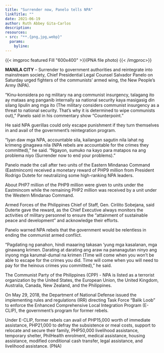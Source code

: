 ```yaml
---
title: "Surrender now, Panelo tells NPA"
linkTitle: ""
date: 2021-06-19
author: Ruth Abbey Gita-Carlos
description:
resources:
- src: "**.{png,jpg,webp}"
  params:
    byline: 
---
```

{{< imgproc featured Fill "600x400" >}}(PNA file photo) {{< /imgproc>}}

**MANILA CITY** –  Surrender to government authorities and reintegrate into mainstream society, Chief Presidential Legal Counsel Salvador Panelo on Saturday urged fighters of the communists’ armed wing, the New People’s Army (NPA).

“Kinu-konsidera po ng military na ang communist insurgency, talagang ito ay mataas ang panganib internally sa national security kaya masigasig din silang lipulin ang mga ito (The military considers communist insurgency as a threat to national security. That’s why it is determined to wipe communists out),” Panelo said in his commentary show “Counterpoint.”

He said NPA guerillas could only escape punishment if they turn themselves in and avail of the government’s reintegration program.

“Iyan daw mga NPA, accountable sila, kailangan sagutin nila lahat ng krimeng ginagawa nila (NPA rebels are accountable for the crimes they committed),” he said. “Ngayon, sumuko na kayo para matapos na ang problema niyo (Surrender now to end your problems).” 

Panelo made the call after two units of the Eastern Mindanao Command (Eastmincom) received a monetary reward of PHP9 million from President Rodrigo Dutete for neutralizing some high-ranking NPA leaders.

About PHP7 million of the PHP9 million were given to units under the Eastmincom while the remaining PHP2 million was received by a unit under the Western Mindanao Command.

Armed Forces of the Philippines Chief of Staff, Gen. Cirilito Sobejana, said Duterte gave the reward, as the Chief Executive always monitors the activities of military personnel to ensure the “attainment of sustainable peace and development” and acknowledge their efforts.

Panelo warned NPA rebels that the government would be relentless in ending the communist armed conflict.

“Pagdating ng panahon, hindi maaaring takasan ‘yung mga kasalanan, mga ginawang krimen. Darating at darating ang araw na pananagutan ninyo ang inyong mga karumal-dumal na krimen (Time will come when you won’t be able to escape for the crimes you did. Time will come when you will need to pay for the heinous crimes you committed),” he said.

The Communist Party of the Philippines (CPP) - NPA is listed as a terrorist organization by the United States, the European Union, the United Kingdom, Australia, Canada, New Zealand, and the Philippines.

On May 29, 2018, the Department of National Defense issued the implementing rules and regulations (IRR) directing Task Force “Balik Loob” to enforce the Enhanced Comprehensive Local Integration Program (E-CLIP), the government’s program for former rebels.

Under E-CLIP, former rebels can avail of PHP15,000 worth of immediate assistance, PHP21,000 to defray the subsistence or meal costs, support to relocate and secure their family, PHP50,000 livelihood assistance, temporary shelter, PhilHealth enrolment, medical assistance, housing assistance, modified conditional cash transfer, legal assistance, and livelihood assistance. (PNA) 